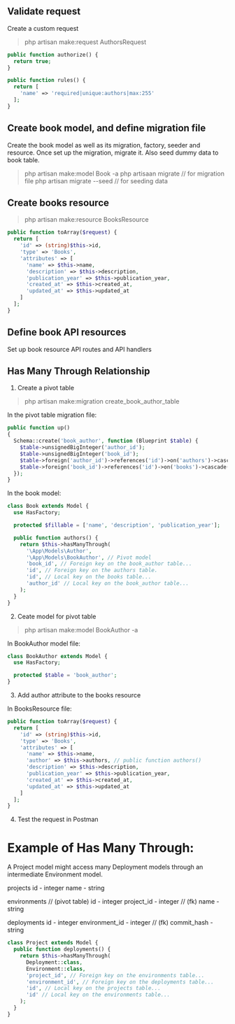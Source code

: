 
## Validate request

Create a custom request

> php artisan make:request AuthorsRequest

```php
public function authorize() {
  return true;
}

public function rules() {
  return [
    'name' => 'required|unique:authors|max:255'
  ];
}
```

## Create book model, and define migration file

Create the book model as well as its migration, factory, seeder and resource.
Once set up the migration, migrate it.
Also seed dummy data to book table.

> php artisan make:model Book -a
> php artisaan migrate // for migration file
> php artisan migrate --seed // for seeding data

## Create books resource

> php artisan make:resource BooksResource

```php
public function toArray($request) {
  return [
    'id' => (string)$this->id,
    'type' => 'Books',
    'attributes' => [
      'name' => $this->name,
      'description' => $this->description,
      'publication_year' => $this->publication_year,
      'created_at' => $this->created_at,
      'updated_at' => $this->updated_at
    ]
  ];
}
```

## Define book API resources

Set up book resource API routes and API handlers


## Has Many Through Relationship

1. Create a pivot table 

> php artisan make:migration create_book_author_table

In the pivot table migration file:

```php
public function up()
{
  Schema::create('book_author', function (Blueprint $table) {
    $table->unsignedBigInteger('author_id');
    $table->unsignedBigInteger('book_id');
    $table->foreign('author_id')->references('id')->on('authors')->cascade('delete');
    $table->foreign('book_id')->references('id')->on('books')->cascade('delete');
  });
}
```

In the book model:

```php
class Book extends Model {
  use HasFactory;

  protected $fillable = ['name', 'description', 'publication_year'];

  public function authors() {
    return $this->hasManyThrough(
      '\App\Models\Author',
      '\App\Models\BookAuthor', // Pivot model
      'book_id', // Foreign key on the book_author table...
      'id', // Foreign key on the authors table.
      'id', // Local key on the books table...
      'author_id' // Local key on the book_author table...
    );
  }
}
```

2. Ceate model for pivot table

> php artisan make:model BookAuthor -a

In BookAuthor model file:

```php
class BookAuthor extends Model {
  use HasFactory;

  protected $table = 'book_author';
}
```

3. Add author attribute to the books resource

In BooksResource file:

```php
public function toArray($request) {
  return [
    'id' => (string)$this->id,
    'type' => 'Books',
    'attributes' => [
      'name' => $this->name,
      'author' => $this->authors, // public function authors()
      'description' => $this->description,
      'publication_year' => $this->publication_year,
      'created_at' => $this->created_at,
      'updated_at' => $this->updated_at
    ]
  ];
}
```

4. Test the request in Postman



# Example of Has Many Through:

A Project model might access many Deployment models through an intermediate Environment model.

projects
  id - integer
  name - string

environments // (pivot table)
  id - integer
  project_id - integer // (fk)
  name - string

deployments
  id - integer
  environment_id - integer // (fk)
  commit_hash - string

```php
class Project extends Model {
  public function deployments() {
    return $this->hasManyThrough(
      Deployment::class,
      Environment::class,
      'project_id', // Foreign key on the environments table...
      'environment_id', // Foreign key on the deployments table...
      'id', // Local key on the projects table...
      'id' // Local key on the environments table...
    );
  }
}
```

